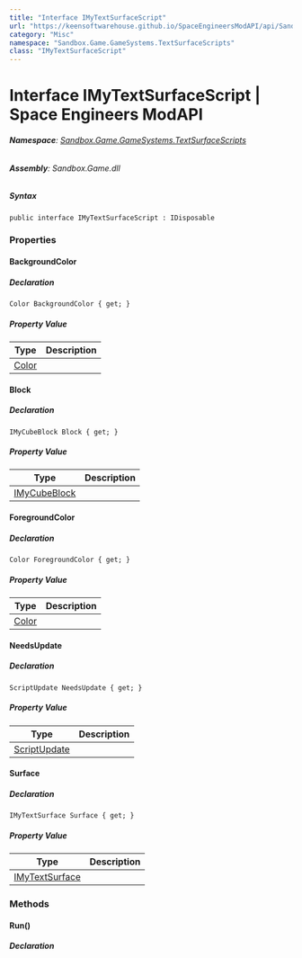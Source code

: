 ```yaml
---
title: "Interface IMyTextSurfaceScript"
url: "https://keensoftwarehouse.github.io/SpaceEngineersModAPI/api/Sandbox.Game.GameSystems.TextSurfaceScripts.IMyTextSurfaceScript.html"
category: "Misc"
namespace: "Sandbox.Game.GameSystems.TextSurfaceScripts"
class: "IMyTextSurfaceScript"
---
```


# Interface IMyTextSurfaceScript | Space Engineers ModAPI

###### **Namespace**: [Sandbox.Game.GameSystems.TextSurfaceScripts](https://keensoftwarehouse.github.io/SpaceEngineersModAPI/api/Sandbox.Game.GameSystems.TextSurfaceScripts.html)

###### **Assembly**: Sandbox.Game.dll

##### Syntax

```
public interface IMyTextSurfaceScript : IDisposable
```

### Properties

#### BackgroundColor

##### Declaration

```
Color BackgroundColor { get; }
```

##### Property Value

| Type | Description |
| --- | --- |
| [Color](https://keensoftwarehouse.github.io/SpaceEngineersModAPI/api/VRageMath.Color.html) |     |

#### Block

##### Declaration

```
IMyCubeBlock Block { get; }
```

##### Property Value

| Type | Description |
| --- | --- |
| [IMyCubeBlock](https://keensoftwarehouse.github.io/SpaceEngineersModAPI/api/VRage.Game.ModAPI.Ingame.IMyCubeBlock.html) |     |

#### ForegroundColor

##### Declaration

```
Color ForegroundColor { get; }
```

##### Property Value

| Type | Description |
| --- | --- |
| [Color](https://keensoftwarehouse.github.io/SpaceEngineersModAPI/api/VRageMath.Color.html) |     |

#### NeedsUpdate

##### Declaration

```
ScriptUpdate NeedsUpdate { get; }
```

##### Property Value

| Type | Description |
| --- | --- |
| [ScriptUpdate](https://keensoftwarehouse.github.io/SpaceEngineersModAPI/api/Sandbox.Game.GameSystems.TextSurfaceScripts.ScriptUpdate.html) |     |

#### Surface

##### Declaration

```
IMyTextSurface Surface { get; }
```

##### Property Value

| Type | Description |
| --- | --- |
| [IMyTextSurface](https://keensoftwarehouse.github.io/SpaceEngineersModAPI/api/Sandbox.ModAPI.Ingame.IMyTextSurface.html) |     |

### Methods

#### Run()

##### Declaration